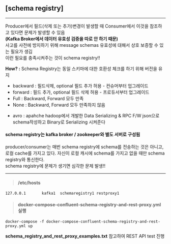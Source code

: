 ## [schema registry]
--------------------------------

Producer에서 필드(삭제 또는 추가)변경이 발생할 때 Consumer에서 이것을 참조하고 있다면 문제가 발생할 수 있음<br/>
<b>(Kafka Broker에서 데이터 유효성 검증을 따로 안 하기 때문)</b><br/>
사고를 사전에 방지하기 위해 message schemas 유효성에 대해서 상호 보증할 수 있는 필요가 생김<br/>
이런 필요를 충족시켜주는 것이 schema registry!!<br/>

<b>How? :</b> Schema Registry는 동일 스키마에 대한 호환성 체크를 하기 위해 버전을 유지

- backward : 필드삭제, optional 필드 추가 허용 - 컨슈머부터 업그레이드
- forward : 필드 추가, optional 필드 삭제 허용 - 프로듀서부터 업그레이드
- Full : Backward, Forward 모두 만족
- None : Backward, Forward 모두 만족하지 않음


* avro :  apahche hadoop에서 개발한 Data Serializing & RPC F/W 
        json으로 schema작성하고 Binary로 Serializing 시켜준다

#### schema registry는 kafka broker / zookeeper와 별도 서버로 구성됨 <br/>
producer/consumer는  매번 schema registry에 schema를 전송하는 것은 아니고, <br/>
로컬 cache를 가지고 있다. 자신이 로컬 캐시에 schema를 가지고 없을 때만 schema registry와 통신한다.<br/>
schema registry에 문제가 생기면 심각한 문제 발생!!

-------------------------------

> #### /etc/hosts
```
127.0.0.1       kafka1  schemaregistry1 restproxy1
```

> #### docker-compose-confluent-schema-registry-and-rest-proxy.yml 실행
```
docker-compose -f docker-compose-confluent-schema-registry-and-rest-proxy.yml up
```

<b>schema_registry_and_rest_proxy_examples.txt</b> 참고하여 REST API test 진행